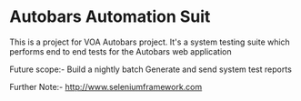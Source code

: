 Autobars Automation Suit
=====================

This is a project for VOA Autobars project.
It's a system testing suite which performs end to end tests for the Autobars web application

Future scope:-
Build a nightly batch
Generate and send system test reports

Further Note:- http://www.seleniumframework.com